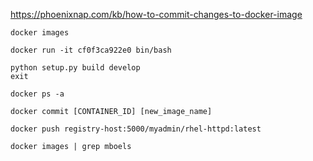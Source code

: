 https://phoenixnap.com/kb/how-to-commit-changes-to-docker-image

  ```
  docker images
  ```
  
  ```
  docker run -it cf0f3ca922e0 bin/bash
  ```
  
  ```
  python setup.py build develop
  exit
  ```
  
  ```
  docker ps -a
  ```
  
  ```
  docker commit [CONTAINER_ID] [new_image_name]
  ```
  
  
  ```
  docker push registry-host:5000/myadmin/rhel-httpd:latest
  ```
  
  
  ```
  docker images | grep mboels
  ```
  
  
